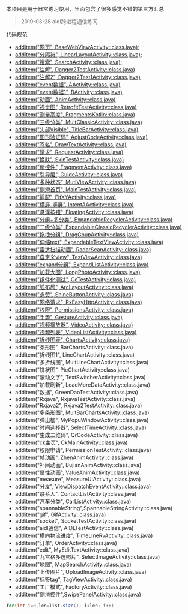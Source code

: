 本项目是用于日常练习使用，里面包含了很多感觉不错的第三方汇总
> 2019-03-28
aidl跨进程通信练习

[代码规范](https://github.com/Blankj/AndroidStandardDevelop#10-%E5%85%B6%E4%BB%96%E7%9A%84%E4%B8%80%E4%BA%9B%E8%A7%84%E8%8C%83)

- [additem("网页", BaseWebViewActivity::class.java);](https://github.com/fenggeZhang/zfgdemo/blob/master/app/src/main/java/com/zfg/test/activity/BaseWebViewActivity.java)
- [additem("分隔符", LinearLayoutActivity::class.java);](https://github.com/fenggeZhang/zfgdemo/blob/master/app/src/main/java/com/zfg/test/activity/LinearLayoutActivity.java)
- [additem("搜索", SearchActivity::class.java);](https://github.com/fenggeZhang/zfgdemo/blob/master/app/src/main/java/com/zfg/test/activity/SearchActivity.java)
- [additem("注解", Dagger2TestActivity::class.java)](https://github.com/fenggeZhang/zfgdemo/blob/master/app/src/main/java/com/zfg/test/activity/Dagger2TestActivity.java)
- [additem("注解2", Dagger2Test1Activity::class.java)](https://github.com/fenggeZhang/zfgdemo/blob/master/app/src/main/java/com/zfg/test/activity/Dagger2Test1Activity.java)
- [additem("event数据", AActivity::class.java)](https://github.com/fenggeZhang/zfgdemo/blob/master/app/src/main/java/com/zfg/test/activity/AActivity.java)
- [additem("event数据1", BActivity::class.java)](https://github.com/fenggeZhang/zfgdemo/blob/master/app/src/main/java/com/zfg/test/activity/BActivity.java)
- [additem("动画", AnimActivity::class.java)](https://github.com/fenggeZhang/zfgdemo/blob/master/app/src/main/java/com/zfg/test/activity/AnimActivity.java)
- [additem("视觉图", RetrofitTestActivity::class.java)](https://github.com/fenggeZhang/zfgdemo/blob/master/app/src/main/java/com/zfg/test/activity/Dagger2Test1Activity.java)
- [additem("测量高度", FragmentsKotlin::class.java)](https://note.youdao.com/)
- [additem("三级分类", MultClassicActivity::class.java)](https://note.youdao.com/)
- [additem("头部Visible", TitleBarActivity::class.java)](https://note.youdao.com/)
- [additem("图形验证码", AdjustCodeActivity::class.java)](https://note.youdao.com/)
- [additem("签名", DrawTextActivity::class.java)](https://note.youdao.com/)
- [additem("请求", RequestActivity::class.java)](https://note.youdao.com/)
- [additem("换肤", SkinTestActivity::class.java)](https://note.youdao.com/)
- [additem("新控件", FragmentActivity::class.java)](https://note.youdao.com/)
- [additem("引导层", GuideActivity::class.java)](https://note.youdao.com/)
- [additem("多种状态", MutlViewActivity::class.java)](https://note.youdao.com/)
- [additem("侧滑首页", MainTestActivity::class.java)](https://note.youdao.com/)
- [additem("适配", FitXYActivity::class.java)](https://note.youdao.com/)
- [additem("横屏-竖屏", IntentAActivity::class.java)](https://note.youdao.com/)
- [additem("悬浮按钮", FloatingActivity::class.java)](https://note.youdao.com/)
- [additem("分组+多分类", ExpandableRecyclerActivity::class.java)](https://note.youdao.com/)
- [additem("二级分类", ExpandableClassicRecyclerActivity::class.java)](https://note.youdao.com/)
- [additem("拖拽分组", DragGoupActivity::class.java)](https://note.youdao.com/)
- [additem("伸缩text", ExpandableTextViewActivity::class.java)](https://note.youdao.com/)
- [additem("雷达扫描动画", RadarScanActivity::class.java)](https://note.youdao.com/)
- [additem("自定义view", TestViewActivity::class.java)](https://note.youdao.com/)
- [additem("expand分组", ExpandListActivity::class.java)](https://note.youdao.com/)
- [additem("加载大图", LongPhotoActivity::class.java)](https://note.youdao.com/)
- [additem("组件化测试", CcTestActivity::class.java)](https://note.youdao.com/)
- [additem("弧布局", ArcLayoutActivity::class.java)](https://note.youdao.com/)
- [additem("点赞", ShineButtonActivity::class.java)](https://note.youdao.com/)
- [additem("网络请求", RxEasyHttpActivity::class.java)](https://note.youdao.com/)
- [additem("权限", PermissionsActivity::class.java)](https://note.youdao.com/)
- [additem("手势", GestureActivity::class.java)](https://note.youdao.com/)
- [additem("视频播放器", VideoActivity::class.java)](https://note.youdao.com/)
- [additem("视频列表", VideoListActivity::class.java)](https://note.youdao.com/)
- [additem("折线图表", ChartsActivity::class.java)](https://note.youdao.com/)
- additem("条形图", BarChartsActivity::class.java)
- additem("折线图1", LineChartActivity::class.java)
- additem("多折线图", MultLineChartActivity::class.java)
- additem("饼状图", PieChartActivity::class.java)
- additem("滚动文字", TextSwitcherActivity::class.java)
- additem("加载刷新", LoadMoreDataActivity::class.java)
- additem("数据", GreenDaoTestActivity::class.java)
- additem("Rxjava", RxjavaTestActivity::class.java)
- additem("Rxjava2", Rxjava2TestActivity::class.java)
- additem("多条形图", MultBarChartsActivity::class.java)
- additem("弹出框", MyPopuWindowActivity::class.java)
- additem("时间选择器", SelectTimeActivity::class.java)
- additem("生成二维码", QrCodeActivity::class.java)
- additem("ck主页", CkMainActivity::class.java)
- additem("权限申请", PermissionTestActivity::class.java)
- additem("帧动画", ZhenAnimActivity::class.java)
- additem("补间动画", BujianAnimActivity::class.java)
- additem("属性动画", ValueAnimActivity::class.java)
- additem("measure", MeasureUiActivity::class.java)
- additem("分发", ViewDispatchEventActivity::class.java)
- additem("联系人", ContactListActivity::class.java)
- additem("汽车分类", CarListActivity::class.java)
- additem("spannableString",SpannableStringActivity::class.java)
- additem("gif", GifActivity::class.java)
- additem("socket", SocketTestActivity::class.java)
- additem("aidl通信", AIDLTestActivity::class.java)
- additem("横向物流进度", TimeLineRvActivity::class.java)
- additem("订单", OrderActivity::class.java)
- additem("edit", MyEditTextActivity::class.java)
- additem("九宫格多选照片", SelectImageActivity::class.java)
- additem("地图", MapSearchActivity::class.java)
- additem("上传图片", UploadImageActivity::class.java)
- additem("标签tag", TagViewActivity::class.java)
- additem("工厂模式", FactoryActivity::class.java)
- additem("侧滑控件",SwipePanelActivity::class.java)



```java
for(int i=0,len=list.size(); i<len; i++)
```
